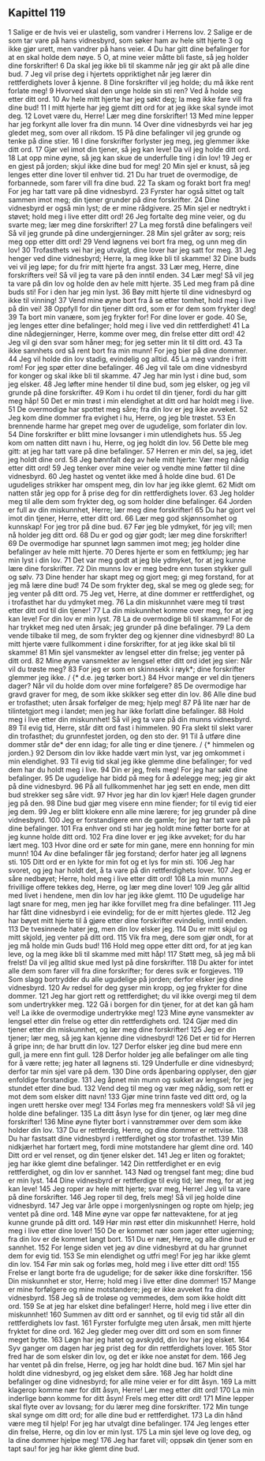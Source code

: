 ## Kapittel 119

1 Salige er de hvis vei er ulastelig, som vandrer i Herrens lov.
2 Salige er de som tar vare på hans vidnesbyrd, som søker ham av hele sitt hjerte
3 og ikke gjør urett, men vandrer på hans veier.
4 Du har gitt dine befalinger for at en skal holde dem nøye.
5 O, at mine veier måtte bli faste, så jeg holder dine forskrifter!
6 Da skal jeg ikke bli til skamme når jeg gir akt på alle dine bud.
7 Jeg vil prise deg i hjertets oppriktighet når jeg lærer din rettferdighets lover å kjenne.
8 Dine forskrifter vil jeg holde; du må ikke rent forlate meg!
9 Hvorved skal den unge holde sin sti ren? Ved å holde seg etter ditt ord.
10 Av hele mitt hjerte har jeg søkt deg; la meg ikke fare vill fra dine bud!
11 I mitt hjerte har jeg gjemt ditt ord for at jeg ikke skal synde imot deg.
12 Lovet være du, Herre! Lær meg dine forskrifter!
13 Med mine lepper har jeg forkynt alle lover fra din munn.
14 Over dine vidnesbyrds vei har jeg gledet meg, som over all rikdom.
15 På dine befalinger vil jeg grunde og tenke på dine stier.
16 I dine forskrifter forlyster jeg meg, jeg glemmer ikke ditt ord.
17 Gjør vel imot din tjener, så jeg kan leve! Da vil jeg holde ditt ord.
18 Lat opp mine øyne, så jeg kan skue de underfulle ting i din lov!
19 Jeg er en gjest på jorden; skjul ikke dine bud for meg!
20 Min sjel er knust, så jeg lenges etter dine lover til enhver tid.
21 Du har truet de overmodige, de forbannede, som farer vill fra dine bud.
22 Ta skam og forakt bort fra meg! For jeg har tatt vare på dine vidnesbyrd.
23 Fyrster har også sittet og talt sammen imot meg; din tjener grunder på dine forskrifter.
24 Dine vidnesbyrd er også min lyst; de er mine rådgivere.
25 Min sjel er nedtrykt i støvet; hold meg i live etter ditt ord!
26 Jeg fortalte deg mine veier, og du svarte meg; lær meg dine forskrifter!
27 La meg forstå dine befalingers vei! Så vil jeg grunde på dine undergjerninger.
28 Min sjel gråter av sorg; reis meg opp etter ditt ord!
29 Vend løgnens vei bort fra meg, og unn meg din lov!
30 Trofasthets vei har jeg utvalgt, dine lover har jeg satt for meg.
31 Jeg henger ved dine vidnesbyrd; Herre, la meg ikke bli til skamme!
32 Dine buds vei vil jeg løpe; for du frir mitt hjerte fra angst.
33 Lær meg, Herre, dine forskrifters vei! Så vil jeg ta vare på den inntil enden.
34 Lær meg! Så vil jeg ta vare på din lov og holde den av hele mitt hjerte.
35 Led meg fram på dine buds sti! For i den har jeg min lyst.
36 Bøy mitt hjerte til dine vidnesbyrd og ikke til vinning!
37 Vend mine øyne bort fra å se etter tomhet, hold meg i live på din vei!
38 Oppfyll for din tjener ditt ord, som er for dem som frykter deg!
39 Ta bort min vanære, som jeg frykter for! For dine lover er gode.
40 Se, jeg lenges etter dine befalinger; hold meg i live ved din rettferdighet!
41 La dine nådegjerninger, Herre, komme over meg, din frelse etter ditt ord!
42 Jeg vil gi den svar som håner meg; for jeg setter min lit til ditt ord.
43 Ta ikke sannhets ord så rent bort fra min munn! For jeg bier på dine dommer.
44 Jeg vil holde din lov stadig, evindelig og alltid.
45 La meg vandre i fritt rom! For jeg spør etter dine befalinger.
46 Jeg vil tale om dine vidnesbyrd for konger og skal ikke bli til skamme.
47 Jeg har min lyst i dine bud, som jeg elsker.
48 Jeg løfter mine hender til dine bud, som jeg elsker, og jeg vil grunde på dine forskrifter.
49 Kom i hu ordet til din tjener, fordi du har gitt meg håp!
50 Det er min trøst i min elendighet at ditt ord har holdt meg i live.
51 De overmodige har spottet meg såre; fra din lov er jeg ikke avveket.
52 Jeg kom dine dommer fra evighet i hu, Herre, og jeg ble trøstet.
53 En brennende harme har grepet meg over de ugudelige, som forlater din lov.
54 Dine forskrifter er blitt mine lovsanger i min utlendighets hus.
55 Jeg kom om natten ditt navn i hu, Herre, og jeg holdt din lov.
56 Dette ble meg gitt: at jeg har tatt vare på dine befalinger.
57 Herren er min del, sa jeg, idet jeg holdt dine ord.
58 Jeg bønnfalt deg av hele mitt hjerte: Vær meg nådig etter ditt ord!
59 Jeg tenker over mine veier og vendte mine føtter til dine vidnesbyrd.
60 Jeg hastet og ventet ikke med å holde dine bud.
61 De ugudeliges strikker har omspent meg, din lov har jeg ikke glemt.
62 Midt om natten står jeg opp for å prise deg for din rettferdighets lover.
63 Jeg holder meg til alle dem som frykter deg, og som holder dine befalinger.
64 Jorden er full av din miskunnhet, Herre; lær meg dine forskrifter!
65 Du har gjort vel imot din tjener, Herre, etter ditt ord.
66 Lær meg god skjønnsomhet og kunnskap! For jeg tror på dine bud.
67 Før jeg ble ydmyket, fór jeg vill; men nå holder jeg ditt ord.
68 Du er god og gjør godt; lær meg dine forskrifter!
69 De overmodige har spunnet løgn sammen imot meg; jeg holder dine befalinger av hele mitt hjerte.
70 Deres hjerte er som en fettklump; jeg har min lyst i din lov.
71 Det var meg godt at jeg ble ydmyket, for at jeg kunne lære dine forskrifter.
72 Din munns lov er meg bedre enn tusen stykker gull og sølv.
73 Dine hender har skapt meg og gjort meg; gi meg forstand, for at jeg må lære dine bud!
74 De som frykter deg, skal se meg og glede seg; for jeg venter på ditt ord.
75 Jeg vet, Herre, at dine dommer er rettferdighet, og i trofasthet har du ydmyket meg.
76 La din miskunnhet være meg til trøst etter ditt ord til din tjener!
77 La din miskunnhet komme over meg, for at jeg kan leve! For din lov er min lyst.
78 La de overmodige bli til skamme! For de har trykket meg ned uten årsak; jeg grunder på dine befalinger.
79 La dem vende tilbake til meg, de som frykter deg og kjenner dine vidnesbyrd!
80 La mitt hjerte være fullkomment i dine forskrifter, for at jeg ikke skal bli til skamme!
81 Min sjel vansmekter av lengsel etter din frelse; jeg venter på ditt ord.
82 Mine øyne vansmekter av lengsel etter ditt ord idet jeg sier: Når vil du trøste meg?
83 For jeg er som en skinnsekk i røyk*; dine forskrifter glemmer jeg ikke. / {* d.e. jeg tørker bort.}
84 Hvor mange er vel din tjeners dager? Når vil du holde dom over mine forfølgere?
85 De overmodige har gravd graver for meg, de som ikke skikker seg etter din lov.
86 Alle dine bud er trofasthet; uten årsak forfølger de meg; hjelp meg!
87 På lite nær har de tilintetgjort meg i landet; men jeg har ikke forlatt dine befalinger.
88 Hold meg i live etter din miskunnhet! Så vil jeg ta vare på din munns vidnesbyrd.
89 Til evig tid, Herre, står ditt ord fast i himmelen.
90 Fra slekt til slekt varer din trofasthet; du grunnfestet jorden, og den sto der.
91 Til å utføre dine dommer står de* der enn idag; for alle ting er dine tjenere. / {* himmelen og jorden.}
92 Dersom din lov ikke hadde vært min lyst, var jeg omkommet i min elendighet.
93 Til evig tid skal jeg ikke glemme dine befalinger; for ved dem har du holdt meg i live.
94 Din er jeg, frels meg! For jeg har søkt dine befalinger.
95 De ugudelige har bidd på meg for å ødelegge meg; jeg gir akt på dine vidnesbyrd.
96 På all fullkommenhet har jeg sett en ende, men ditt bud strekker seg såre vidt.
97 Hvor jeg har din lov kjær! Hele dagen grunder jeg på den.
98 Dine bud gjør meg visere enn mine fiender; for til evig tid eier jeg dem.
99 Jeg er blitt klokere enn alle mine lærere; for jeg grunder på dine vidnesbyrd.
100 Jeg er forstandigere enn de gamle; for jeg har tatt vare på dine befalinger.
101 Fra enhver ond sti har jeg holdt mine føtter borte for at jeg kunne holde ditt ord.
102 Fra dine lover er jeg ikke avveket; for du har lært meg.
103 Hvor dine ord er søte for min gane, mere enn honning for min munn!
104 Av dine befalinger får jeg forstand; derfor hater jeg all løgnens sti.
105 Ditt ord er en lykte for min fot og et lys for min sti.
106 Jeg har svoret, og jeg har holdt det, å ta vare på din rettferdighets lover.
107 Jeg er såre nedbøyet; Herre, hold meg i live etter ditt ord!
108 La min munns frivillige offere tekkes deg, Herre, og lær meg dine lover!
109 Jeg går alltid med livet i hendene, men din lov har jeg ikke glemt.
110 De ugudelige har lagt snare for meg, men jeg har ikke forvillet meg fra dine befalinger.
111 Jeg har fått dine vidnesbyrd i eie evindelig; for de er mitt hjertes glede.
112 Jeg har bøyet mitt hjerte til å gjøre etter dine forskrifter evindelig, inntil enden.
113 De tvesinnede hater jeg, men din lov elsker jeg.
114 Du er mitt skjul og mitt skjold, jeg venter på ditt ord.
115 Vik fra meg, dere som gjør ondt, for at jeg må holde min Guds bud!
116 Hold meg oppe etter ditt ord, for at jeg kan leve, og la meg ikke bli til skamme med mitt håp!
117 Støtt meg, så jeg må bli frelst! Da vil jeg alltid skue med lyst på dine forskrifter.
118 Du akter for intet alle dem som farer vill fra dine forskrifter; for deres svik er forgjeves.
119 Som slagg bortrydder du alle ugudelige på jorden; derfor elsker jeg dine vidnesbyrd.
120 Av redsel for deg gyser min kropp, og jeg frykter for dine dommer.
121 Jeg har gjort rett og rettferdighet; du vil ikke overgi meg til dem som undertrykker meg.
122 Gå i borgen for din tjener, for at det kan gå ham vel! La ikke de overmodige undertrykke meg!
123 Mine øyne vansmekter av lengsel etter din frelse og etter din rettferdighets ord.
124 Gjør med din tjener etter din miskunnhet, og lær meg dine forskrifter!
125 Jeg er din tjener; lær meg, så jeg kan kjenne dine vidnesbyrd!
126 Det er tid for Herren å gripe inn; de har brutt din lov.
127 Derfor elsker jeg dine bud mere enn gull, ja mere enn fint gull.
128 Derfor holder jeg alle befalinger om alle ting for å være rette; jeg hater all løgnens sti.
129 Underfulle er dine vidnesbyrd; derfor tar min sjel vare på dem.
130 Dine ords åpenbaring opplyser, den gjør enfoldige forstandige.
131 Jeg åpnet min munn og sukket av lengsel; for jeg stundet etter dine bud.
132 Vend deg til meg og vær meg nådig, som rett er mot dem som elsker ditt navn!
133 Gjør mine trinn faste ved ditt ord, og la ingen urett herske over meg!
134 Forløs meg fra menneskers vold! Så vil jeg holde dine befalinger.
135 La ditt åsyn lyse for din tjener, og lær meg dine forskrifter!
136 Mine øyne flyter bort i vannstrømmer over dem som ikke holder din lov.
137 Du er rettferdig, Herre, og dine dommer er rettvise.
138 Du har fastsatt dine vidnesbyrd i rettferdighet og stor trofasthet.
139 Min nidkjærhet har fortært meg, fordi mine motstandere har glemt dine ord.
140 Ditt ord er vel renset, og din tjener elsker det.
141 Jeg er liten og foraktet; jeg har ikke glemt dine befalinger.
142 Din rettferdighet er en evig rettferdighet, og din lov er sannhet.
143 Nød og trengsel fant meg; dine bud er min lyst.
144 Dine vidnesbyrd er rettferdige til evig tid; lær meg, for at jeg kan leve!
145 Jeg roper av hele mitt hjerte; svar meg, Herre! Jeg vil ta vare på dine forskrifter.
146 Jeg roper til deg, frels meg! Så vil jeg holde dine vidnesbyrd.
147 Jeg var årle oppe i morgenlysningen og ropte om hjelp; jeg ventet på dine ord.
148 Mine øyne var oppe før nattevaktene, for at jeg kunne grunde på ditt ord.
149 Hør min røst etter din miskunnhet! Herre, hold meg i live etter dine lover!
150 De er kommet nær som jager etter ugjerning; fra din lov er de kommet langt bort.
151 Du er nær, Herre, og alle dine bud er sannhet.
152 For lenge siden vet jeg av dine vidnesbyrd at du har grunnet dem for evig tid.
153 Se min elendighet og utfri meg! For jeg har ikke glemt din lov.
154 Før min sak og forløs meg, hold meg i live etter ditt ord!
155 Frelse er langt borte fra de ugudelige; for de søker ikke dine forskrifter.
156 Din miskunnhet er stor, Herre; hold meg i live etter dine dommer!
157 Mange er mine forfølgere og mine motstandere; jeg er ikke avveket fra dine vidnesbyrd.
158 Jeg så de troløse og vemmedes, dem som ikke holdt ditt ord.
159 Se at jeg har elsket dine befalinger! Herre, hold meg i live etter din miskunnhet!
160 Summen av ditt ord er sannhet, og til evig tid står all din rettferdighets lov fast.
161 Fyrster forfulgte meg uten årsak, men mitt hjerte fryktet for dine ord.
162 Jeg gleder meg over ditt ord som en som finner meget bytte.
163 Løgn har jeg hatet og avskydd, din lov har jeg elsket.
164 Syv ganger om dagen har jeg prist deg for din rettferdighets lover.
165 Stor fred har de som elsker din lov, og det er ikke noe anstøt for dem.
166 Jeg har ventet på din frelse, Herre, og jeg har holdt dine bud.
167 Min sjel har holdt dine vidnesbyrd, og jeg elsket dem såre.
168 Jeg har holdt dine befalinger og dine vidnesbyrd; for alle mine veier er for ditt åsyn.
169 La mitt klagerop komme nær for ditt åsyn, Herre! Lær meg etter ditt ord!
170 La min inderlige bønn komme for ditt åsyn! Frels meg etter ditt ord!
171 Mine lepper skal flyte over av lovsang; for du lærer meg dine forskrifter.
172 Min tunge skal synge om ditt ord; for alle dine bud er rettferdighet.
173 La din hånd være meg til hjelp! For jeg har utvalgt dine befalinger.
174 Jeg lenges etter din frelse, Herre, og din lov er min lyst.
175 La min sjel leve og love deg, og la dine dommer hjelpe meg!
176 Jeg har faret vill; oppsøk din tjener som en tapt sau! for jeg har ikke glemt dine bud.
